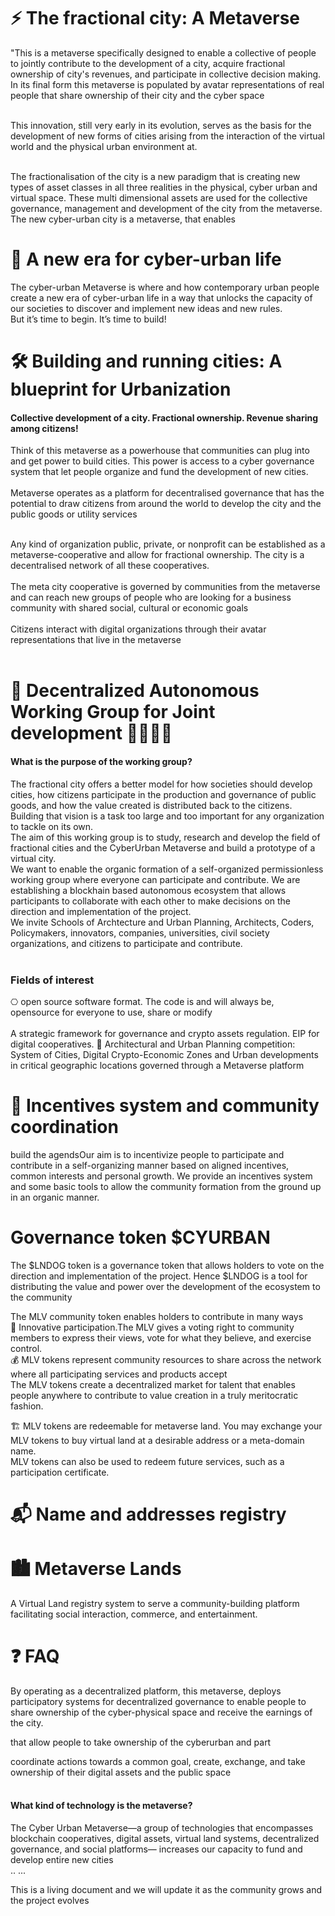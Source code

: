 # ⚡️ The fractional city: A Metaverse
"This is a metaverse specifically designed to enable a collective of people to jointly contribute to the development of a city, acquire fractional ownership of city's revenues, and participate in collective decision making. In its final form this metaverse is populated by avatar representations of real people that share ownership of their city and the cyber space <br><br>

This innovation, still very early in its evolution, serves as the basis for the development of new forms of cities arising from the interaction of the virtual world and the physical urban environment at.<br><br>

The fractionalisation of the city is a new paradigm that is creating new types of asset classes in all three realities in the physical, cyber urban and virtual space. These multi dimensional assets are used for the collective governance, management and development of the city from the metaverse.<br>
The new cyber-urban city is a metaverse, that enables 


# 💎 A new era for cyber-urban life
The cyber-urban Metaverse is where and how contemporary urban people create a new era of cyber-urban life in a way that unlocks the capacity of our societies to discover and implement new ideas and new rules.<br>
But it’s time to begin. It’s time to build!

# 🛠 Building and running cities: A blueprint for Urbanization
#### Collective development of a city. Fractional ownership. Revenue sharing among citizens!<br>
Think of this metaverse as a powerhouse that communities can plug into and get power to build cities. This power is access to a cyber governance system that let people organize and fund the development of new cities.<br><br>
Metaverse operates as a platform for decentralised governance that has the potential to draw citizens from around the world to develop the city and the public goods or utility services<br><br>

Any kind of organization public, private, or nonprofit can be established as a metaverse-cooperative and allow for fractional ownership. The city is a decentralised network of all these cooperatives.<br><br> 
The meta city cooperative is governed by communities from the metaverse and can reach new groups of people who are looking for a business community with shared social, cultural or economic goals<br><br> 
Citizens interact with digital organizations through their avatar representations that live in the metaverse<br><br> 

# 👫 Decentralized Autonomous Working Group for Joint development  👫👫👫👫
#### What is the purpose of the working group?
The fractional city offers a better model for how societies should develop cities, how citizens participate in the production and governance of public goods, and how the value created is distributed back to the citizens.<br> Building that vision is a task too large and too important for any organization to tackle on its own.<br>
The aim of this working group is to study, research and develop the field of fractional cities and the CyberUrban Metaverse and build a prototype of a virtual city.<br> 
We want to enable the organic formation of a self-organized permissionless working group where everyone can participate and contribute. We are establishing a blockhain based autonomous ecosystem that allows participants to collaborate with each other to make decisions on the direction and implementation of the project.<br>
We invite Schools of Archtecture and Urban Planning, Architects, Coders, Policymakers, innovators, companies, universities, civil society organizations, and citizens to participate and contribute.<br><br> 

### Fields of interest
⎔ open source software format. The code is and will always be, opensource for everyone to use, share or modify<br><br>
 A strategic framework for governance and crypto assets regulation. EIP for digital cooperatives. 
 🚥 Architectural and Urban Planning competition: System of Cities, Digital Crypto-Economic Zones and Urban developments in critical geographic locations governed through a Metaverse platform

# 🚀 Incentives system and community coordination
  build the agendsOur aim is to incentivize people to participate and contribute in a self-organizing manner based on aligned incentives, common interests and personal growth. 
We provide an incentives system and some basic tools to allow the community formation from the ground up in an organic manner.

# Governance token $CYURBAN
The $LNDOG token is a governance token that allows holders to vote on the direction and implementation of the project. Hence $LNDOG is a tool for distributing the value and power over the development of the ecosystem to the community

The MLV community token enables holders to contribute in many ways<br>
📢 Innovative participation.The MLV gives a voting right to community members to express their views, vote for what they believe, and exercise control.<br> 
💰 MLV tokens represent community resources to share across the network where all participating services and products accept<br>
The MLV tokens create a decentralized market for talent that enables people anywhere to contribute to value creation in a truly meritocratic fashion.<br>

🏗 MLV tokens are redeemable for metaverse land. You may exchange your MLV tokens to buy virtual land at a desirable address or a meta-domain name.<br>
MLV tokens can also be used to redeem future services, such as a participation certificate.<br>


# 📬 Name and addresses registry

# 🏙 Metaverse Lands  
A Virtual Land registry system to serve a community-building platform facilitating social interaction, commerce, and entertainment.


# ❓ FAQ
By operating as a decentralized platform, this metaverse, deploys participatory systems for decentralized governance to enable people to share ownership of the cyber-physical space and receive the earnings of the city.

that allow people to take ownership of the cyberurban and part


coordinate actions towards a common goal, create, exchange, and take ownership of their digital assets and the public space<br><br>

####  What kind of technology is the metaverse?
The Cyber Urban Metaverse—a group of technologies that encompasses blockchain cooperatives, digital assets, virtual land systems, decentralized governance, and social platforms— increases our capacity to fund and develop entire new cities<br><be>..
...

  This is a living document and we will update it as the community grows and the project evolves<br>
